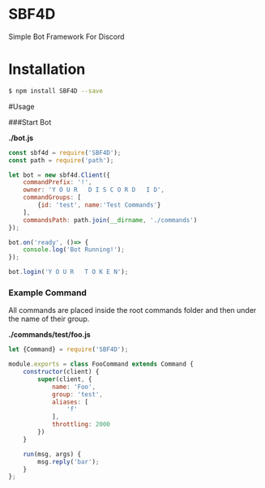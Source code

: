 # SBF4D
Simple Bot Framework For Discord

# Installation
```bash
$ npm install SBF4D --save
```

#Usage

###Start Bot



**./bot.js**
```javascript
const sbf4d = require('SBF4D');
const path = require('path');

let bot = new sbf4d.Client({
    commandPrefix: '!',
    owner: 'Y O U R   D I S C O R D   I D',
    commandGroups: [
        {id: 'test', name:'Test Commands'}
    ],
    commandsPath: path.join(__dirname, './commands')
});

bot.on('ready', ()=> {
    console.log('Bot Running!');
});

bot.login('Y O U R   T O K E N');
```

### Example Command

All commands are placed inside the root commands folder and then under the name of their group.

**./commands/test/foo.js**
```javascript
let {Command} = require('SBF4D');

module.exports = class FooCommand extends Command {
    constructor(client) {
        super(client, {
            name: 'Foo',
            group: 'test',
            aliases: [
                'f'
            ],
            throttling: 2000
        })
    }

    run(msg, args) {
        msg.reply('bar');
    }
};
```
